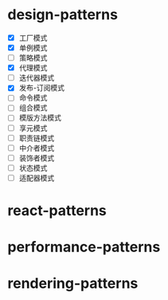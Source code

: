 # design-patterns

- [x] 工厂模式 
- [x] 单例模式
- [ ] 策略模式
- [x] 代理模式
- [ ] 迭代器模式
- [x] 发布-订阅模式
- [ ] 命令模式
- [ ] 组合模式
- [ ] 模版方法模式
- [ ] 享元模式
- [ ] 职责链模式
- [ ] 中介者模式
- [ ] 装饰者模式
- [ ] 状态模式
- [ ] 适配器模式

# react-patterns

# performance-patterns

# rendering-patterns 
